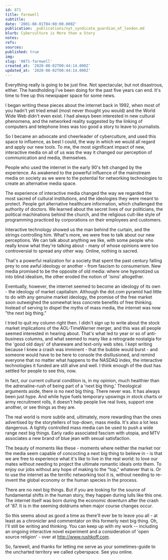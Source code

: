 ```yaml
---
id: 871
title: Farewell
subtitle: 
date: '2001-08-01T04:00:00.000Z'
publication: _publications/nyt_syndicate_guardian_of_london.md
blurb: Cyberculture is More than a Story
notes: 
refs: 
sources: 
published: true
img: 
slug: '0871-farewell'
created_at: '2020-08-02T00:44:14.000Z'
updated_at: '2020-08-02T00:44:14.000Z'
---
```

Everything really is going to be just fine. Not spectacular, but not disastrous, either. The handholding I've been doing for the past five years can end. It's time to free up this newspaper space for some news.

I began writing these pieces about the internet back in 1992, when most of you hadn't yet tried email (most never thought you would) and the World Wide Web didn't even exist. I had always been interested in new cultural phenomena, and the networked reality suggested by the linking of computers and telephone lines was too good a story to leave to journalists.

So I became an advocate and cheerleader of cyberculture, and used this space to influence, as best I could, the way in which we would all regard and apply our new tools. To me, the most significant impact of new, interactive media on all of us was the way it changed our perception of communication and media, themselves.

People who used the internet in the early 90's felt changed by the experience. As awakened to the powerful influence of the mainstream media on society as we were to the potential for networking technologies to create an alternative media space.

The experience of interactive media changed the way we regarded the most sacred of cultural institutions, and the ideologies they were meant to protect. People got alternative healthcare information, which challenged the authority of doctors. We learned about the secret lives of our politicians, the political machinations behind the church, and the religious cult-like style of programming practiced by corporations on their employees and customers.

Interactive technology showed us the man behind the curtain, and the strings controlling him. What's more, we were free to talk about our new perceptions. We can talk about anything we like, with some people who really know what they're talking about - many of whose opinions were too controversial to spread any other way. Online, nothing is sacred.

That's a powerful realization for a society that spent the past century falling prey to one awful ideology or another - from fascism to consumerism. New media promised to be the opposite of old media: where one hypnotized us into blind idealism, the other eroded the notion of 'isms' altogether.

Eventually, however, the internet seemed to become an ideology of its own - the ideology of market capitalism. Although the dot.com pyramid had little to do with any genuine market ideology, the promise of the free market soon outweighed the somewhat less concrete benefits of free thinking. Instead of serving to dispel the myths of mass media, the internet was now "the next big thing."

I tried to quit my column right then. I didn't sign up to write about the stock market implications of the AOL-TimeWarner merger, and this was all people seemed interested in hearing about. That's what led to year or so of anti-business columns, and what seemed to many like a retrograde nostalgia for the 'good old days' of shareware and text-only web sites. I kept writing because I knew a crash was imminent - that the bubble would burst - and someone would have to be here to console the disillusioned, and remind everyone that no matter what happens to the NASDAQ index, the interactive technologies it funded are still alive and well. I think enough of the dust has settled for people to see this, now.

In fact, our current cultural condition is, in my opinion, much healthier than the adrenaline-rush of being part of a 'next big thing.' Theological arguments aside, there *is* no next big thing. There never was. It has always been just hype. And while hype fuels temporary upswings in stock charts or army recruitment rolls, it doesn't help people live real lives, support one another, or see things as they are.

The real world is more subtle and, ultimately, more rewarding than the ones advertised by the storytellers of top-down, mass media. It's also a lot less dangerous. A tightly controlled mass media can be used to push a wide range next big things. Early radio associated fascism with utopia, and MTV associates a new brand of blue jean with sexual satisfaction.

The beauty of moments like these - moments where neither the market nor the media seem capable of concocting a next big thing to believe in - is that we are free to experience what it's like to live in the real world: to love our mates without needing to project the ultimate romantic ideals onto them. To enjoy our jobs without any hope of making to the "top," whatever that is. Or to use the internet as the terrific networking tool it is, without needing to re-invent the global economy or the human species in the process.

There are no next big things. But if you are looking for the source of fundamental shifts in the human story, they happen during lulls like this one. The internet itself was born during the economic downturn after the crash of '87. It is in the seeming doldrums when major course changes occur.

So this seems about as good a time as there'll ever be to leave you all - at least as a chronicler and commentator on this formerly next big thing. Oh, I'll still be writing and thinking. You can keep up with my work -- including an ongoing interactive novel experiment and a consideration of 'open source religion' - over at http://www.rushkoff.com.

So, farewell, and thanks for letting me serve as your sometimes-guide to the uncharted territory we called cyberspace. See you online.
